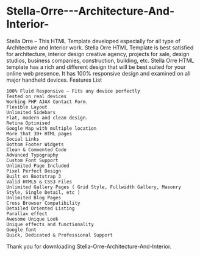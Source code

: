 # Stella-Orre---Architecture-And-Interior-


Stella Orre – This HTML Template developed especially for all type of Architecture and Interior work. Stella Orre HTML Template is best satisfied for architecture, interior design creative agency, projects for sale, design studios, business companies, construction, building, etc. Stella Orre HTML template has a rich and different design that will be best suited for your online web presence. It has 100% responsive design and examined on all major handheld devices.
Features List

    100% Fluid Responsive – Fits any device perfectly
    Tested on real devices
    Working PHP AJAX Contact Form.
    Flexible Layout
    Unlimited Sidebars
    Flat, modern and clean design.
    Retina Optimised
    Google Map with multiple location
    More that 30+ HTML pages
    Social Links
    Bottom Footer Widgets
    Clean & Commented Code
    Advanced Typography
    Custom Font Support
    Unlimited Page Included
    Pixel Perfect Design
    Built on Bootstrap 3
    Valid HTML5 & CSS3 Files
    Unlimited Gallery Pages ( Grid Style, Fullwidth Gallery, Masonry Style, Single Detail, etc )
    Unlimited Blog Pages
    Cross Browser Compatibility
    Detailed Oriented Listing
    Parallax effect
    Awesome Unique Look
    Unique effects and functionality
    Google font
    Quick, Dedicated & Professional Support

Thank you for downloading Stella-Orre-Architecture-And-Interior.
